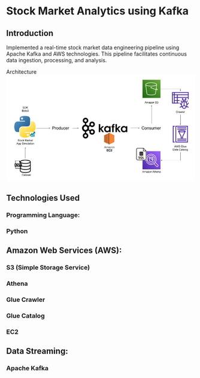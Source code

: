 # Stock Market Analytics using Kafka

## Introduction
Implemented a real-time stock market data engineering pipeline using Apache Kafka and AWS technologies. This pipeline facilitates continuous data ingestion, processing, and analysis.

Architecture
<img src="Architecture.jpg">

## Technologies Used
### Programming Language:
### Python

## Amazon Web Services (AWS):
### S3 (Simple Storage Service)
### Athena
### Glue Crawler
### Glue Catalog
### EC2

## Data Streaming:
### Apache Kafka